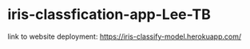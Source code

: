 # iris-classfication-app-Lee-TB

link to website deployment: https://iris-classify-model.herokuapp.com/
